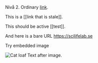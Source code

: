 Nivå 2. Ordinary [link](https://kraulis.se).

This is a [[link that is stale]].

This should be active [[test]].

And here is a bare URL https://scilifelab.se

Try embedded image

![Cat loaf](/file/images/cat-loaf-among-loaves) Text after image.
